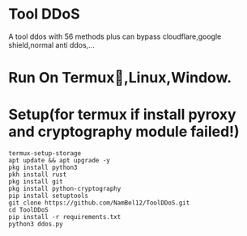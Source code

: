 # Tool DDoS
A tool ddos with 56 methods plus can bypass cloudflare,google shield,normal anti ddos,...

# Run On Termux📱,Linux,Window.

# Setup(for termux if install pyroxy and cryptography module failed!)
```shell script
termux-setup-storage
apt update && apt upgrade -y
pkg install python3
pkh install rust
pkg install git
pkg install python-cryptography
pip install setuptools
git clone https://github.com/NamBel12/ToolDDoS.git
cd ToolDDoS
pip install -r requirements.txt
python3 ddos.py
```
